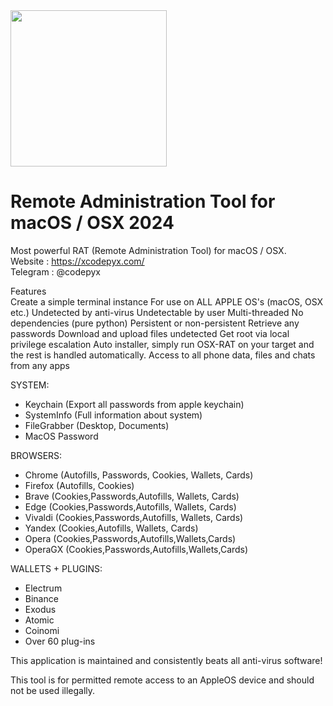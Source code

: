
<img src="https://github.com/user-attachments/assets/2bd0a8ab-7bde-4998-afe2-e356aedf0790" width="250" height="250"> 

# Remote Administration Tool for macOS / OSX 2024  
Most powerful RAT (Remote Administration Tool) for macOS / OSX.  
Website : https://xcodepyx.com/  
Telegram : @codepyx

Features  
Create a simple terminal instance
For use on ALL APPLE OS's (macOS, OSX etc.)
Undetected by anti-virus
Undetectable by user
Multi-threaded
No dependencies (pure python)
Persistent or non-persistent
Retrieve any passwords
Download and upload files undetected
Get root via local privilege escalation
Auto installer, simply run OSX-RAT on your target and the rest is handled automatically.
Access to all phone data, files and chats from any apps


SYSTEM:  
- Keychain (Export all passwords from apple keychain)
- SystemInfo (Full information about system)
- FileGrabber (Desktop, Documents) 
- MacOS Password

BROWSERS:  
- Chrome (Autofills, Passwords, Cookies, Wallets, Cards)
- Firefox (Autofills, Cookies)
- Brave (Cookies,Passwords,Autofills, Wallets, Cards)
- Edge (Cookies,Passwords,Autofills, Wallets, Cards)
- Vivaldi (Cookies,Passwords,Autofills, Wallets, Cards)
- Yandex (Cookies,Autofills, Wallets, Cards)
- Opera (Cookies,Passwords,Autofills,Wallets,Cards)
- OperaGX (Cookies,Passwords,Autofills,Wallets,Cards)

WALLETS + PLUGINS:  
- Electrum
- Binance
- Exodus
- Atomic
- Coinomi 
- Over 60 plug-ins


This application is maintained and consistently beats all anti-virus software!

This tool is for permitted remote access to an AppleOS device and should not be used illegally.

